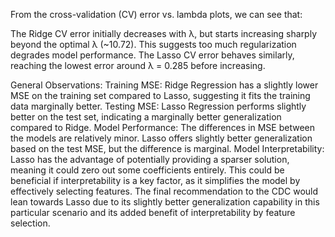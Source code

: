 From the cross-validation (CV) error vs. lambda plots, we can see that:

The Ridge CV error initially decreases with λ, but starts increasing sharply beyond the optimal λ (~10.72). This suggests too much regularization degrades model performance.
The Lasso CV error behaves similarly, reaching the lowest error around λ = 0.285 before increasing.

General Observations:
Training MSE: Ridge Regression has a slightly lower MSE on the training set compared to Lasso, suggesting it fits
the training data marginally better.
Testing MSE: Lasso Regression performs slightly better on the test set, indicating a marginally better
generalization compared to Ridge.
Model Performance: The differences in MSE between the models are relatively minor. Lasso offers slightly better
generalization based on the test MSE, but the difference is marginal.
Model Interpretability: Lasso has the advantage of potentially providing a sparser solution, meaning it could zero
out some coefficients entirely. This could be beneficial if interpretability is a key factor, as it simplifies the model
by effectively selecting features.
The final recommendation to the CDC would lean towards Lasso due to its slightly better generalization
capability in this particular scenario and its added benefit of interpretability by feature selection.
